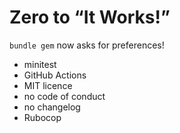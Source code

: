 # Zero to “It Works!”

`bundle gem` now asks for preferences!
- minitest
- GitHub Actions
- MIT licence
- no code of conduct
- no changelog
- Rubocop
